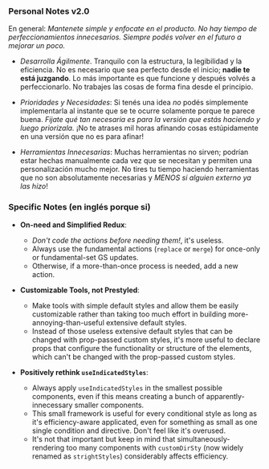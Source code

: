 ### Personal Notes v2.0

En general: _Mantenete simple y enfocate en el producto. No hay tiempo de perfeccionamientos innecesarios. Siempre podés volver en el futuro a mejorar un poco._

- _Desarrolla Ágilmente_. Tranquilo con la estructura, la legibilidad y la eficiencia. No es necesario que sea perfecto desde el inicio; **nadie te está juzgando**. Lo más importante es que funcione y después volvés a perfeccionarlo. No trabajes las cosas de forma fina desde el principio.

- _Prioridades y Necesidades_: Si tenés una idea _no_ podés simplemente implementarla al instante que se te ocurre solamente porque te parece buena. _Fijate qué tan necesaria es para la versión que estás haciendo y luego priorizala._ ¡No te atrases mil horas afinando cosas estúpidamente en una versión que no es para afinar!

- _Herramientas Innecesarias_: Muchas herramientas no sirven; podrían estar hechas manualmente cada vez que se necesitan y permiten una personalización mucho mejor. No tires tu tiempo haciendo herramientas que no son absolutamente necesarias y _MENOS si alguien externo ya las hizo_!

### Specific Notes (en inglés porque si)

- **On-need and Simplified Redux**:

  - _Don't code the actions before needing them!_, it's useless.
  - Always use the fundamental actions (`replace` or `merge`) for once-only or fundamental-set GS updates.
  - Otherwise, if a more-than-once process is needed, add a new action.

- **Customizable Tools, not Prestyled**:

  - Make tools with simple default styles and allow them be easily customizable rather than taking too much effort in building more-annoying-than-useful extensive default styles.
  - Instead of those useless extensive default styles that can be changed with prop-passed custom styles, it's more useful to declare props that configure the functionality or structure of the elements, which can't be changed with the prop-passed custom styles.

- **Positively rethink `useIndicatedStyles`**: 
  
  - Always apply `useIndicatedStyles` in the smallest possible components, even if this means creating a bunch of apparently-innecessary smaller components.
  - This small framework is useful for every conditional style as long as it's efficiency-aware applicated, even for something as small as one single condition and directive. Don't feel like it's overused.
  - It's not that important but keep in mind that simultaneously-rendering too many components with `customDirSty` (now widely renamed as `strightStyles`) considerably affects efficiency. 

